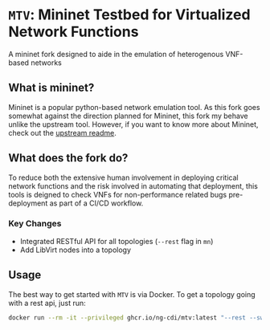 `MTV`: Mininet Testbed for Virtualized Network Functions
========================================================

A mininet fork designed to aide in the emulation of heterogenous VNF-based networks


## What is mininet?

Mininet is a popular python-based network emulation tool. As this fork goes somewhat against the direction planned for Mininet, this fork my behave unlike the upstream tool. However, if you want to know more about Mininet, check out the [upstream readme](https://github.com/mininet/mininet/blob/master/README.md).

## What does the fork do?

To reduce both the extensive human involvement in deploying critical network functions and the risk involved in automating that deployment, this tools is deigned to check VNFs for non-performance related bugs pre-deployment as part of a CI/CD workflow.

### Key Changes

 - Integrated RESTful API for all topologies (`--rest` flag in `mn`)
 - Add LibVirt nodes into a topology

## Usage

The best way to get started with `MTV` is via Docker. To get a topology going with a rest api, just run:
```bash
docker run --rm -it --privileged ghcr.io/ng-cdi/mtv:latest "--rest --switch ovsk"
```
